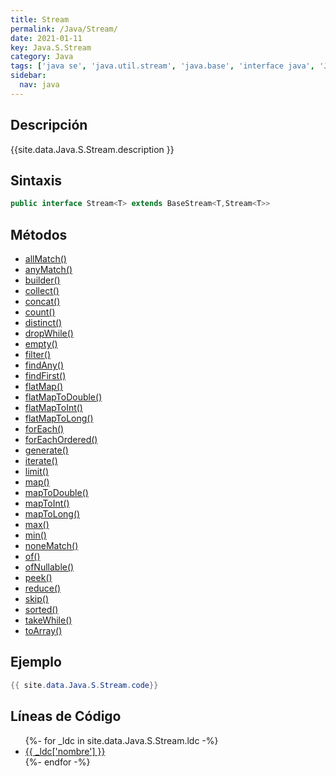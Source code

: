 ```yaml
---
title: Stream
permalink: /Java/Stream/
date: 2021-01-11
key: Java.S.Stream
category: Java
tags: ['java se', 'java.util.stream', 'java.base', 'interface java', 'Java 1.8']
sidebar: 
  nav: java
---
```


## Descripción
{{site.data.Java.S.Stream.description }}

## Sintaxis
~~~java
public interface Stream<T> extends BaseStream<T,Stream<T>>
~~~

## Métodos
* [allMatch()](/Java/Stream/allMatch)
* [anyMatch()](/Java/Stream/anyMatch)
* [builder()](/Java/Stream/builder)
* [collect()](/Java/Stream/collect)
* [concat()](/Java/Stream/concat)
* [count()](/Java/Stream/count)
* [distinct()](/Java/Stream/distinct)
* [dropWhile()](/Java/Stream/dropWhile)
* [empty()](/Java/Stream/empty)
* [filter()](/Java/Stream/filter)
* [findAny()](/Java/Stream/findAny)
* [findFirst()](/Java/Stream/findFirst)
* [flatMap()](/Java/Stream/flatMap)
* [flatMapToDouble()](/Java/Stream/flatMapToDouble)
* [flatMapToInt()](/Java/Stream/flatMapToInt)
* [flatMapToLong()](/Java/Stream/flatMapToLong)
* [forEach()](/Java/Stream/forEach)
* [forEachOrdered()](/Java/Stream/forEachOrdered)
* [generate()](/Java/Stream/generate)
* [iterate()](/Java/Stream/iterate)
* [limit()](/Java/Stream/limit)
* [map()](/Java/Stream/map)
* [mapToDouble()](/Java/Stream/mapToDouble)
* [mapToInt()](/Java/Stream/mapToInt)
* [mapToLong()](/Java/Stream/mapToLong)
* [max()](/Java/Stream/max)
* [min()](/Java/Stream/min)
* [noneMatch()](/Java/Stream/noneMatch)
* [of()](/Java/Stream/of)
* [ofNullable()](/Java/Stream/ofNullable)
* [peek()](/Java/Stream/peek)
* [reduce()](/Java/Stream/reduce)
* [skip()](/Java/Stream/skip)
* [sorted()](/Java/Stream/sorted)
* [takeWhile()](/Java/Stream/takeWhile)
* [toArray()](/Java/Stream/toArray)

## Ejemplo
~~~java
{{ site.data.Java.S.Stream.code}}
~~~

## Líneas de Código
<ul>
{%- for _ldc in site.data.Java.S.Stream.ldc -%}
   <li>
       <a href="{{_ldc['url'] }}">{{ _ldc['nombre'] }}</a>
   </li>
{%- endfor -%}
</ul>
